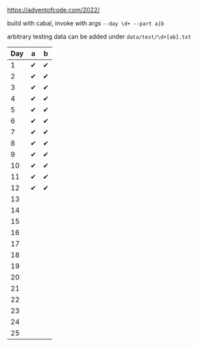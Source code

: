 https://adventofcode.com/2022/

build with cabal, invoke with args `--day \d+ --part a|b`

arbitrary testing data can be added under `data/test/\d+[ab].txt`

| Day | a | b |
| --- | - | - |
| 1   | ✔ | ✔ |
| 2   | ✔ | ✔ |
| 3   | ✔ | ✔ |
| 4   | ✔ | ✔ |
| 5   | ✔ | ✔ |
| 6   | ✔ | ✔ |
| 7   | ✔ | ✔ |
| 8   | ✔ | ✔ |
| 9   | ✔ | ✔ |
| 10  | ✔ | ✔ |
| 11  | ✔ | ✔ |
| 12  | ✔ | ✔ |
| 13  |   |   |
| 14  |   |   |
| 15  |   |   |
| 16  |   |   |
| 17  |   |   |
| 18  |   |   |
| 19  |   |   |
| 20  |   |   |
| 21  |   |   |
| 22  |   |   |
| 23  |   |   |
| 24  |   |   |
| 25  |   |   |
